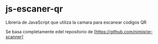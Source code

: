 # js-escaner-qr
Libreria de JavaScript que utiliza la camara para escanear codigos QR

Se basa completamente edel repositorio de [https://github.com/nimiq/qr-scanner]
